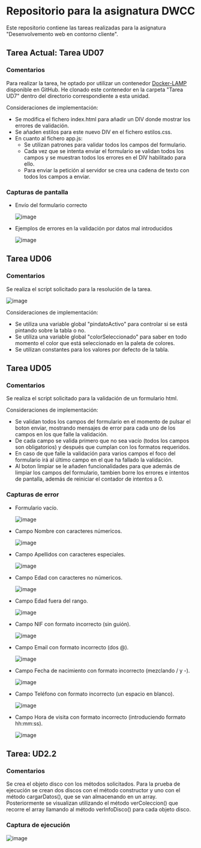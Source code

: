 # Repositorio para la asignatura DWCC

Este repositorio contiene las tareas realizadas para la asignatura "Desenvolvemento web en contorno cliente".

## Tarea Actual: Tarea UD07

### Comentarios

Para realizar la tarea, he optado por utilizar un contenedor [Docker-LAMP](https://github.com/jersonmartinez/docker-lamp) disponible en GitHub. He clonado este contenedor en la carpeta "Tarea UD7" dentro del directorio correspondiente a esta unidad.

Consideraciones de implementación:
- Se modifica el fichero index.html para añadir un DIV donde mostrar los errores de validación.
- Se añaden estilos para este nuevo DIV en el fichero estilos.css.
- En cuanto al fichero app.js:
  - Se utilizan patrones para validar todos los campos del formulario.
  - Cada vez que se intenta enviar el formulario se validan todos los campos y se muestran todos los errores en el DIV habilitado para ello.
  - Para enviar la petición al servidor se crea una cadena de texto con todos los campos a enviar. 

### Capturas de pantalla

- Envío del formulario correcto
  
  ![image](https://github.com/PabloTaber/DWCC-Tareas/assets/137113370/bc34af5e-9430-46b0-af49-d1e8b5852319)

- Ejemplos de errores en la validación por datos mal introducidos

  ![image](https://github.com/PabloTaber/DWCC-Tareas/assets/137113370/25b0556d-893e-4743-a5e6-40021dca68d5)




## Tarea UD06

### Comentarios

Se realiza el script solicitado para la resolución de la tarea.

![image](https://github.com/PabloTaber/DWCC-Tareas/assets/137113370/0817f934-b40f-4c22-a287-434dd1e3fee5)

Consideraciones de implementación: 
- Se utiliza una variable global "pindatoActivo" para controlar si se está pintando sobre la tabla o no.
- Se utiliza una variable global "colorSeleccionado" para saber en todo momento el color que está seleccionado en la paleta de colores.
- Se utilizan constantes para los valores por defecto de la tabla.




## Tarea UD05

### Comentarios

Se realiza el script solicitado para la validación de un formulario html.

Consideraciones de implementación: 
- Se validan todos los campos del formulario en el momento de pulsar el boton enviar, mostrando mensajes de error para cada uno de los campos en los que falle la validación.
- De cada campo se valida primero que no sea vacío (todos los campos son obligatorios) y después que cumplan con los formatos requeridos.
- En caso de que falle la validación para varios campos el foco del formulario irá al último campo en el que ha fallado la validación.
- Al boton limpiar se le añaden funcionalidades para que además de limpiar los campos del formulario, tambien borre los errores e intentos de pantalla, además de reiniciar el contador de intentos a 0.

### Capturas de error

- Formulario vacío.
  
  ![image](https://github.com/PabloTaber/DWCC-Tareas/assets/137113370/b6016da1-247f-4b75-a5ae-41a9a0c7e2bd)

- Campo Nombre con caracteres númericos.

  ![image](https://github.com/PabloTaber/DWCC-Tareas/assets/137113370/c27ccc4e-959d-4f86-b8d5-7ea41f09a153)

- Campo Apellidos con caracteres especiales.

  ![image](https://github.com/PabloTaber/DWCC-Tareas/assets/137113370/0e1d188b-ddde-4d04-8d90-2cbbaa9b2297)

- Campo Edad con caracteres no númericos.

  ![image](https://github.com/PabloTaber/DWCC-Tareas/assets/137113370/95bfcffb-5f06-4782-88a2-882b58db8950)

- Campo Edad fuera del rango.

  ![image](https://github.com/PabloTaber/DWCC-Tareas/assets/137113370/2406188b-184c-4b02-907a-1e522935f73b)

- Campo NIF con formato incorrecto (sin guión).

  ![image](https://github.com/PabloTaber/DWCC-Tareas/assets/137113370/ca094249-f651-456f-8047-f9eed8996d2e)

- Campo Email con formato incorrecto (dos @).

  ![image](https://github.com/PabloTaber/DWCC-Tareas/assets/137113370/e03b5499-8680-4910-a72e-ba8f491c1f03)
  
- Campo Fecha de nacimiento con formato incorrecto (mezclando / y -).

  ![image](https://github.com/PabloTaber/DWCC-Tareas/assets/137113370/48f2f6be-0674-4c67-954a-ccb6f2a40bfb)

- Campo Teléfono con formato incorrecto (un espacio en blanco).

  ![image](https://github.com/PabloTaber/DWCC-Tareas/assets/137113370/603aeae6-0afe-49b6-8c22-d40c99ed31b2)

- Campo Hora de visita con formato incorrecto (introduciendo formato hh:mm:ss).

  ![image](https://github.com/PabloTaber/DWCC-Tareas/assets/137113370/14fddc8c-c12f-48fc-b9b4-c8821404f1cd)


## Tarea:  UD2.2

### Comentarios

Se crea el objeto disco con los métodos solicitados. Para la prueba de ejecución se crean dos discos con el método constructor y uno con el método cargarDatos(), que se van almacenando en un array. Posteriormente se visualizan utilizando el método verColeccion() que recorre el array llamando al método verInfoDisco() para cada objeto disco.

### Captura de ejecución

![image](https://github.com/PabloTabernero/dwcc/assets/146489846/c80d3cf1-d239-4504-a052-3337cc7f6e43)
